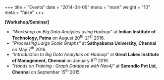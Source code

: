+++
title = "Events"
date = "2014-04-09"
menu = "main"
weight = "10"
meta = "false"
+++


**[Workshop/Seminar]**

+ *"Workshop on Big Data Analytics using Hadoop"* at **Indian Institute of Technology, Patna** on August 20<sup>th</sup>-21<sup>st</sup> 2016.
+ *"Processing Large Scale Graphs"* at **Sathyabama University, Chennai** on May 7<sup>th</sup> 2016.
+ *"Introduction to Big Data Analytics on Hadoop"* at **Great Lakes Institute of Management, Chennai** on January 8<sup>th</sup> 2016.
+ *"Hands on Training : Graph Database with Neo4j"* at **Serendio Pvt Ltd, Chennai** on September 15<sup>th</sup>  2015.